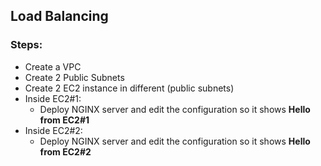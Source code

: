 ## Load Balancing


### Steps:

- Create a VPC
- Create 2 Public Subnets
- Create 2 EC2 instance in different (public subnets)
- Inside EC2#1:
  - Deploy NGINX server and edit the configuration so it shows **Hello from EC2#1**
- Inside EC2#2:
  - Deploy NGINX server and edit the configuration so it shows **Hello from EC2#2**